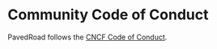# Community Code of Conduct

PavedRoad follows the [CNCF Code of Conduct](https://github.com/cncf/foundation/blob/master/code-of-conduct.md).



